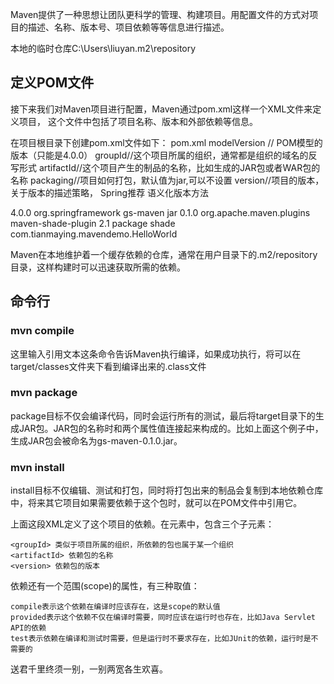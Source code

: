 
Maven提供了一种思想让团队更科学的管理、构建项目。用配置文件的方式对项目的描述、名称、版本号、项目依赖等等信息进行描述。

本地的临时仓库C:\Users\liuyan\.m2\repository

## 定义POM文件

接下来我们对Maven项目进行配置，Maven通过pom.xml这样一个XML文件来定义项目，
这个文件中包括了项目名称、版本和外部依赖等信息。

在项目根目录下创建pom.xml文件如下：
pom.xml
modelVersion // POM模型的版本（只能是4.0.0）
groupId//这个项目所属的组织，通常都是组织的域名的反写形式
artifactId//这个项目产生的制品的名称，比如生成的JAR包或者WAR包的名称
packaging//项目如何打包，默认值为jar,可以不设置
version//项目的版本，关于版本的描述策略， Spring推荐 语义化版本方法

<?xml version="1.0" encoding="UTF-8"?>
<project xmlns="http://maven.apache.org/POM/4.0.0" xmlns:xsi="http://www.w3.org/2001/XMLSchema-instance"    xsi:schemaLocation="http://maven.apache.org/POM/4.0.0 http://maven.apache.org/maven-v4_0_0.xsd">
    <modelVersion>4.0.0</modelVersion>
    <groupId>org.springframework</groupId>
    <artifactId>gs-maven</artifactId>
    <packaging>jar</packaging>
    <version>0.1.0</version>
    <build>
        <plugins>
            <plugin>
                <groupId>org.apache.maven.plugins</groupId>
                <artifactId>maven-shade-plugin</artifactId>
                <version>2.1</version>
                <executions>
                    <execution>
                        <phase>package</phase>
                        <goals>
                            <goal>shade</goal>
                        </goals>
                        <configuration>
                            <transformers>
                                <transformer
                                    implementation="org.apache.maven.plugins.shade.resource.ManifestResourceTransformer">
                                    <mainClass>com.tianmaying.mavendemo.HelloWorld</mainClass>
                                </transformer>
                            </transformers>
                        </configuration>
                    </execution>
                </executions>
            </plugin>
        </plugins>
    </build>
</project>

Maven在本地维护着一个缓存依赖的仓库，通常在用户目录下的.m2/repository目录，这样构建时可以迅速获取所需的依赖。
## 命令行
### mvn compile  
这里输入引用文本这条命令告诉Maven执行编译，如果成功执行，将可以在target/classes文件夹下看到编译出来的.class文件
### mvn package  
package目标不仅会编译代码，同时会运行所有的测试，最后将target目录下的生成JAR包。JAR包的名称时<artifactId>和<version>两个属性值连接起来构成的。比如上面这个例子中，生成JAR包会被命名为gs-maven-0.1.0.jar。
### mvn install  
install目标不仅编辑、测试和打包，同时将打包出来的制品会复制到本地依赖仓库中，将来其它项目如果需要依赖于这个包时，就可以在POM文件中引用它。


上面这段XML定义了这个项目的依赖。在<depency>元素中，包含三个子元素：

    <groupId> 类似于项目所属的组织，所依赖的包也属于某一个组织
    <artifactId> 依赖包的名称
    <version> 依赖包的版本

依赖还有一个范围(scope)的属性，有三种取值：

    compile表示这个依赖在编译时应该存在，这是scope的默认值
    provided表示这个依赖不仅在编译时需要，同时应该在运行时也存在，比如Java Servlet API的依赖
    test表示依赖在编译和测试时需要，但是运行时不要求存在，比如JUnit的依赖，运行时是不需要的





























送君千里终须一别，一别两宽各生欢喜。
